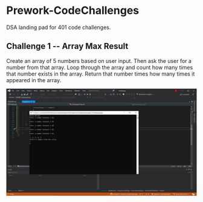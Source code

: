 # Prework-CodeChallenges

DSA landing pad for 401 code challenges.

## Challenge 1 -- Array Max Result

Create an array of 5 numbers based on user input.  Then ask the user for a number from that array.  Loop through the array and count how many times that number exists in the array.  Return that number times how many times it appeared in the array.

![Challenge 1](images/DSAchallenge1.png)


